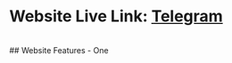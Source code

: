 # Website Live Link: [Telegram](https://telegram-eight-omega.vercel.app/)
<br/>
## Website Features
- One
